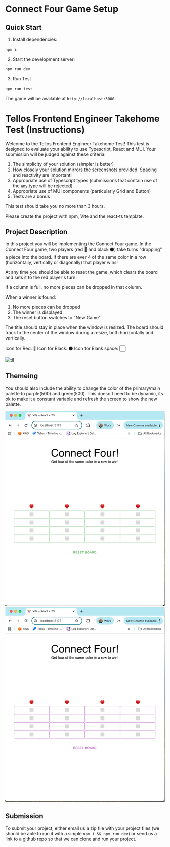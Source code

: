 # Connect Four Game Setup

## Quick Start

1. Install dependencies:
```bash
npm i
```

2. Start the development server:
```bash
npm run dev
```

3. Run Test
```bash
npm run test
```

The game will be available at `http://localhost:3000`

# Tellos Frontend Engineer Takehome Test (Instructions)

Welcome to the Tellos Frontend Engineer Takehome Test! This test is designed to evaluate your ability to use Typescript, React and MUI. Your submission will be judged against these criteria:

1. The simplicity of your solution (simpler is better)
2. How closely your solution mirrors the screenshots provided. Spacing and reactivity are important!
3. Appropriate use of Typescript types (submissions that contain use of the `any` type will be rejected)
4. Appropriate use of MUI components (particularly Grid and Button)
5. Tests are a bonus

This test should take you no more than 3 hours.

Please create the project with npm, Vite and the react-ts template.

## Project Description
In this project you will be implementing the Connect Four game. In the Connect Four game, two players (red 🔴 and black ⚫) take turns "dropping" a piece into the board. If there are ever 4 of the same color in a row (horizontally, vertically or diagonally) that player wins!

At any time you should be able to reset the game, which clears the board and sets it to the red player's turn.

If a column is full, no more pieces can be dropped in that column.

When a winner is found:
1. No more pieces can be dropped
2. The winner is displayed
3. The reset button switches to "New Game"

The title should stay in place when the window is resized. The board should track to the center of the window during a resize, both horizontally and vertically.

Icon for Red: 🔴
Icon for Black: ⚫
Icon for Blank space: ⬜

![til](./demo-connect-four.gif)

## Themeing
You should also include the ability to change the color of the primary/main palette to purple(500) and green(500). This doesn't need to be dynamic, its ok to make it a constant variable and refresh the screen to show the new palette.

![til](./green-palette.png)
![til](./purple-palette.png)

## Submission


To submit your project, either email us a zip file with your project files (we should be able to run it with a simple `npm i && npm run dev`) or send us a link to a github repo so that we can clone and run your project.
